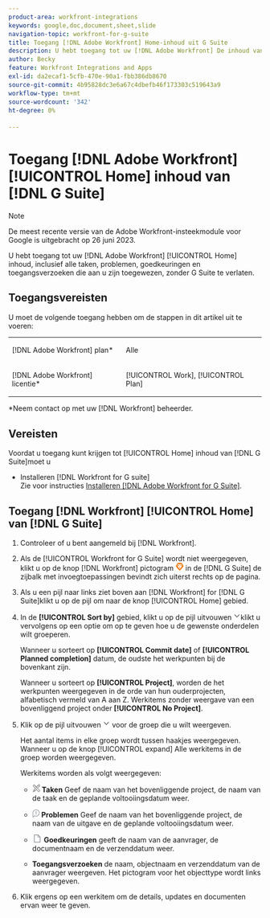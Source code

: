 ```yaml
---
product-area: workfront-integrations
keywords: google,doc,document,sheet,slide
navigation-topic: workfront-for-g-suite
title: Toegang [!DNL Adobe Workfront] Home-inhoud uit G Suite
description: U hebt toegang tot uw [!DNL Adobe Workfront] De inhoud van het huis, met inbegrip van alle taken, kwesties, goedkeuringen, en toegangsverzoeken die aan u worden toegewezen, zonder de Reeks van G te verlaten.
author: Becky
feature: Workfront Integrations and Apps
exl-id: da2ecaf1-5cfb-470e-90a1-fbb386db8670
source-git-commit: 4b95828dc3e6a67c4dbefb46f173303c519643a9
workflow-type: tm+mt
source-wordcount: '342'
ht-degree: 0%

---
```


# Toegang [!DNL Adobe Workfront] [!UICONTROL Home] inhoud van [!DNL G Suite]

>[!NOTE]
>
>De meest recente versie van de Adobe Workfront-insteekmodule voor Google is uitgebracht op 26 juni 2023.

U hebt toegang tot uw [!DNL Adobe Workfront] [!UICONTROL Home] inhoud, inclusief alle taken, problemen, goedkeuringen en toegangsverzoeken die aan u zijn toegewezen, zonder G Suite te verlaten.

## Toegangsvereisten

U moet de volgende toegang hebben om de stappen in dit artikel uit te voeren:

<table style="table-layout:auto"> 
 <col> 
 <col> 
 <tbody> 
  <tr> 
   <td role="rowheader">[!DNL Adobe Workfront] plan*</td> 
   <td> <p>Alle</p> </td> 
  </tr> 
  <tr> 
   <td role="rowheader">[!DNL Adobe Workfront] licentie*</td> 
   <td> <p>[!UICONTROL Work], [!UICONTROL Plan]</p> </td> 
  </tr> 
 </tbody> 
</table>

&#42;Neem contact op met uw [!DNL Workfront] beheerder.

## Vereisten

Voordat u toegang kunt krijgen tot [!UICONTROL Home] inhoud van [!DNL G Suite]moet u

* Installeren [!DNL Workfront for G suite]\
   Zie voor instructies [Installeren [!DNL Adobe Workfront for G Suite]](../../workfront-integrations-and-apps/workfront-for-g-suite/install-workfront-for-gsuite.md).

## Toegang [!DNL Workfront] [!UICONTROL Home] van [!DNL G Suite]

1. Controleer of u bent aangemeld bij [!DNL Workfront].
1. Als de [!UICONTROL Workfront for G Suite] wordt niet weergegeven, klikt u op de knop [!DNL Workfront] pictogram ![](assets/wf-lion-icon.png) in de [!DNL G Suite] de zijbalk met invoegtoepassingen bevindt zich uiterst rechts op de pagina.
1. Als u een pijl naar links ziet boven aan [!DNL Workfront] for [!DNL G Suite]klikt u op de pijl om naar de knop [!UICONTROL Home] gebied.

1. In de **[!UICONTROL Sort by]** gebied, klikt u op de pijl uitvouwen ![](assets/dropdown-arrow.png)klikt u vervolgens op een optie om op te geven hoe u de gewenste onderdelen wilt groeperen.

   Wanneer u sorteert op **[!UICONTROL Commit date]** of **[!UICONTROL Planned completion]** datum, de oudste het werkpunten bij de bovenkant zijn.

   Wanneer u sorteert op **[!UICONTROL Project]**, worden de het werkpunten weergegeven in de orde van hun ouderprojecten, alfabetisch vermeld van A aan Z. Werkitems zonder weergave van een bovenliggend project onder **[!UICONTROL No Project]**.

1. Klik op de pijl uitvouwen ![](assets/dropdown-arrow.png) voor de groep die u wilt weergeven.

   Het aantal items in elke groep wordt tussen haakjes weergegeven. Wanneer u op de knop [!UICONTROL expand] Alle werkitems in de groep worden weergegeven.

   Werkitems worden als volgt weergegeven:

   * ![](assets/task-icon.png) **Taken** Geef de naam van het bovenliggende project, de naam van de taak en de geplande voltooiingsdatum weer.

   * ![](assets/issue-icon.png) **Problemen** Geef de naam van het bovenliggende project, de naam van de uitgave en de geplande voltooiingsdatum weer.

   * ![](assets/document-icon.png)  **Goedkeuringen** geeft de naam van de aanvrager, de documentnaam en de verzenddatum weer.
   * **Toegangsverzoeken** de naam, objectnaam en verzenddatum van de aanvrager weergeven. Het pictogram voor het objecttype wordt links weergegeven.

1. Klik ergens op een werkitem om de details, updates en documenten ervan weer te geven.
